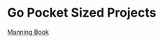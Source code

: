 # Go Pocket Sized Projects
[Manning Book](https://www.manning.com/books/learn-go-with-pocket-sized-projects)
